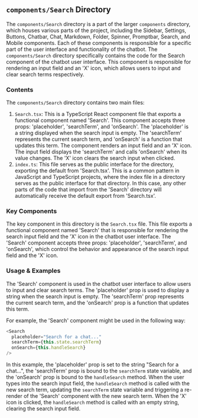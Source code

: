 
## `components/Search` Directory

The `components/Search` directory is a part of the larger `components` directory, which houses various parts of the project, including the Sidebar, Settings, Buttons, Chatbar, Chat, Markdown, Folder, Spinner, Promptbar, Search, and Mobile components. Each of these components is responsible for a specific part of the user interface and functionality of the chatbot. The `components/Search` directory specifically contains the code for the Search component of the chatbot user interface. This component is responsible for rendering an input field and an 'X' icon, which allows users to input and clear search terms respectively.

### Contents

The `components/Search` directory contains two main files:

1. `Search.tsx`: This is a TypeScript React component file that exports a functional component named 'Search'. This component accepts three props: 'placeholder', 'searchTerm', and 'onSearch'. The 'placeholder' is a string displayed when the search input is empty. The 'searchTerm' represents the current search term, and 'onSearch' is a function that updates this term. The component renders an input field and an 'X' icon. The input field displays the 'searchTerm' and calls 'onSearch' when its value changes. The 'X' icon clears the search input when clicked.
2. `index.ts`: This file serves as the public interface for the directory, exporting the default from 'Search.tsx'. This is a common pattern in JavaScript and TypeScript projects, where the index file in a directory serves as the public interface for that directory. In this case, any other parts of the code that import from the 'Search' directory will automatically receive the default export from 'Search.tsx'.

### Key Components

The key component in this directory is the `Search.tsx` file. This file exports a functional component named 'Search' that is responsible for rendering the search input field and the 'X' icon in the chatbot user interface. The 'Search' component accepts three props: 'placeholder', 'searchTerm', and 'onSearch', which control the behavior and appearance of the search input field and the 'X' icon.

### Usage & Examples

The 'Search' component is used in the chatbot user interface to allow users to input and clear search terms. The 'placeholder' prop is used to display a string when the search input is empty. The 'searchTerm' prop represents the current search term, and the 'onSearch' prop is a function that updates this term.

For example, the 'Search' component might be used in the following way:

```typescript
<Search
  placeholder="Search for a chat..."
  searchTerm={this.state.searchTerm}
  onSearch={this.handleSearch}
/>
```

In this example, the 'placeholder' prop is set to the string "Search for a chat...", the 'searchTerm' prop is bound to the `searchTerm` state variable, and the 'onSearch' prop is bound to the `handleSearch` method. When the user types into the search input field, the `handleSearch` method is called with the new search term, updating the `searchTerm` state variable and triggering a re-render of the 'Search' component with the new search term. When the 'X' icon is clicked, the `handleSearch` method is called with an empty string, clearing the search input field.
